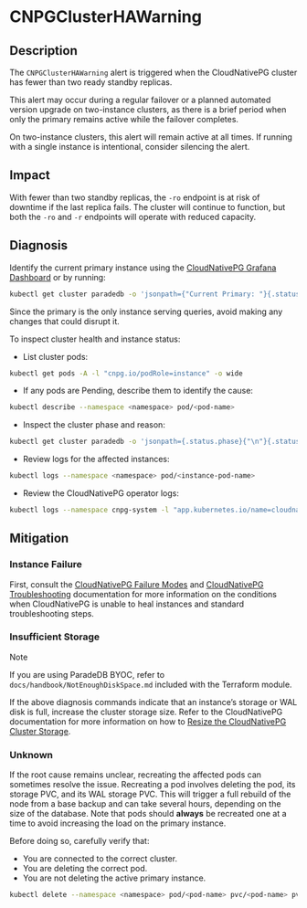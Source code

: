 # CNPGClusterHAWarning

## Description

The `CNPGClusterHAWarning` alert is triggered when the CloudNativePG cluster has fewer than two ready standby replicas.

This alert may occur during a regular failover or a planned automated version upgrade on two-instance clusters, as there is a brief period when only the primary remains active while the failover completes.

On two-instance clusters, this alert will remain active at all times. If running with a single instance is intentional, consider silencing the alert.

## Impact

With fewer than two standby replicas, the `-ro` endpoint is at risk of downtime if the last replica fails. The cluster will continue to function, but both the `-ro` and `-r` endpoints will operate with reduced capacity.

## Diagnosis

Identify the current primary instance using the [CloudNativePG Grafana Dashboard](https://grafana.com/grafana/dashboards/20417-cloudnativepg/) or by running:

```bash
kubectl get cluster paradedb -o 'jsonpath={"Current Primary: "}{.status.currentPrimary}{"; Target Primary: "}{.status.targetPrimary}{"\n"}' --namespace <namespace>
```

Since the primary is the only instance serving queries, avoid making any changes that could disrupt it.

To inspect cluster health and instance status:

- List cluster pods:

```bash
kubectl get pods -A -l "cnpg.io/podRole=instance" -o wide
```

- If any pods are Pending, describe them to identify the cause:

```bash
kubectl describe --namespace <namespace> pod/<pod-name>
```

- Inspect the cluster phase and reason:

```bash
kubectl get cluster paradedb -o 'jsonpath={.status.phase}{"\n"}{.status.phaseReason}{"\n"}' --namespace <namespace>
```

- Review logs for the affected instances:

```bash
kubectl logs --namespace <namespace> pod/<instance-pod-name>
```

- Review the CloudNativePG operator logs:

```bash
kubectl logs --namespace cnpg-system -l "app.kubernetes.io/name=cloudnative-pg"
```

## Mitigation

### Instance Failure

First, consult the [CloudNativePG Failure Modes](https://cloudnative-pg.io/documentation/current/failure_modes/) and [CloudNativePG Troubleshooting](https://cloudnative-pg.io/documentation/current/troubleshooting/) documentation for more information on the conditions when CloudNativePG is unable to heal instances and standard troubleshooting steps.

### Insufficient Storage

> [!NOTE]
> If you are using ParadeDB BYOC, refer to `docs/handbook/NotEnoughDiskSpace.md` included with the Terraform module.

If the above diagnosis commands indicate that an instance’s storage or WAL disk is full, increase the cluster storage size. Refer to the CloudNativePG documentation for more information on how to [Resize the CloudNativePG Cluster Storage](https://cloudnative-pg.io/documentation/current/troubleshooting/#storage-is-full).

### Unknown

If the root cause remains unclear, recreating the affected pods can sometimes resolve the issue. Recreating a pod involves deleting the pod, its storage PVC, and its WAL storage PVC. This will trigger a full rebuild of the node from a base backup and can take several hours, depending on the size of the database. Note that pods should **always** be recreated one at a time to avoid increasing the load on the primary instance.

Before doing so, carefully verify that:

- You are connected to the correct cluster.
- You are deleting the correct pod.
- You are not deleting the active primary instance.

```bash
kubectl delete --namespace <namespace> pod/<pod-name> pvc/<pod-name> pvc/<pod-name>-wal
```

